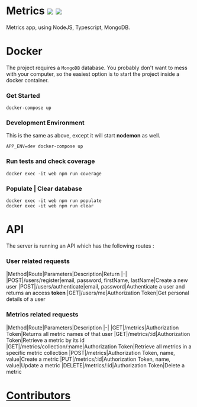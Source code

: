 # Metrics <a href="https://travis-ci.com/EloiAncellin/FinalProjectNode"><img src="https://travis-ci.com/EloiAncellin/FinalProjectNode.svg?branch=master&kill_cache=1" /></a> <a href="https://coveralls.io/github/EloiAncellin/FinalProjectNode?branch=master"><img src="https://coveralls.io/repos/github/EloiAncellin/FinalProjectNode/badge.svg?branch=master&kill_cache=1" /></a>


Metrics app, using NodeJS, Typescript, MongoDB.

# Docker

The project requires a `MongoDB` database. You probably don't want to mess with your computer, so the easiest option is to start the project inside a docker container.

### Get Started

```
docker-compose up
```

### Development Environment

This is the same as above, except it will start **nodemon** as well.

```
APP_ENV=dev docker-compose up
```

### Run tests and check coverage

```
docker exec -it web npm run coverage
```

### Populate | Clear database

```
docker exec -it web npm run populate
docker exec -it web npm run clear
```

# API

The server is running an API which has the following routes :

### User related requests

|Method|Route|Parameters|Description|Return
|-|
|POST|/users/register|email, password, firstName, lastName|Create a new user
|POST|/users/authenticate|email, password|Authenticate a user and returns an access **token**
|GET|/users/me|Authorization Token|Get personal details of a user

### Metrics related requests

|Method|Route|Parameters|Description
|-|
|GET|/metrics|Authorization Token|Returns all metric names of that user
|GET|/metrics/:id|Authorization Token|Retrieve a metric by its id
|GET|/metrics/collection/:name|Authorization Token|Retrieve all metrics in a specific metric collection
|POST|/metrics|Authorization Token, name, value|Create a metric
|PUT|/metrics/:id|Authorization Token, name, value|Update a metric
|DELETE|/metrics/:id|Authorization Token|Delete a metric

# [Contributors](https://github.com/EloiAncellin/FinalProjectNode/blob/master/CONTRIBUTORS.md)
